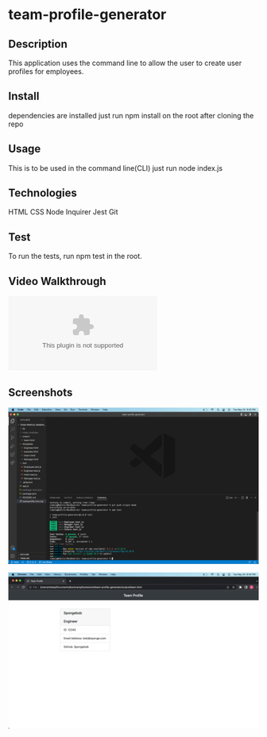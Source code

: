 # team-profile-generator

## Description

This application uses the command line to allow the user to create user profiles for employees.

## Install

dependencies are installed just run npm install on the root after cloning the repo

## Usage 

This is to be used in the command line(CLI) just run node index.js


## Technologies

HTML
CSS
Node
Inquirer
Jest
Git

## Test

To run the tests, run npm test in the root.

## Video Walkthrough

![Walkthrough](teamprofile.mov.zip)

## Screenshots

![test](test.jpg)

![example](example.jpg)
